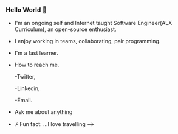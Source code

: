  ### Hello World 👋


- I'm an ongoing self and Internet taught Software Engineer(ALX Curriculum), an open-source enthusiast.
- I enjoy working in teams, collaborating, pair programming.
- I'm a fast learner.
- How to reach me.
  
    -Twitter,
  
    -Linkedin,
  
    -Email.
  
- Ask me about anything
- ⚡ Fun fact: ...I love travelling
-->
